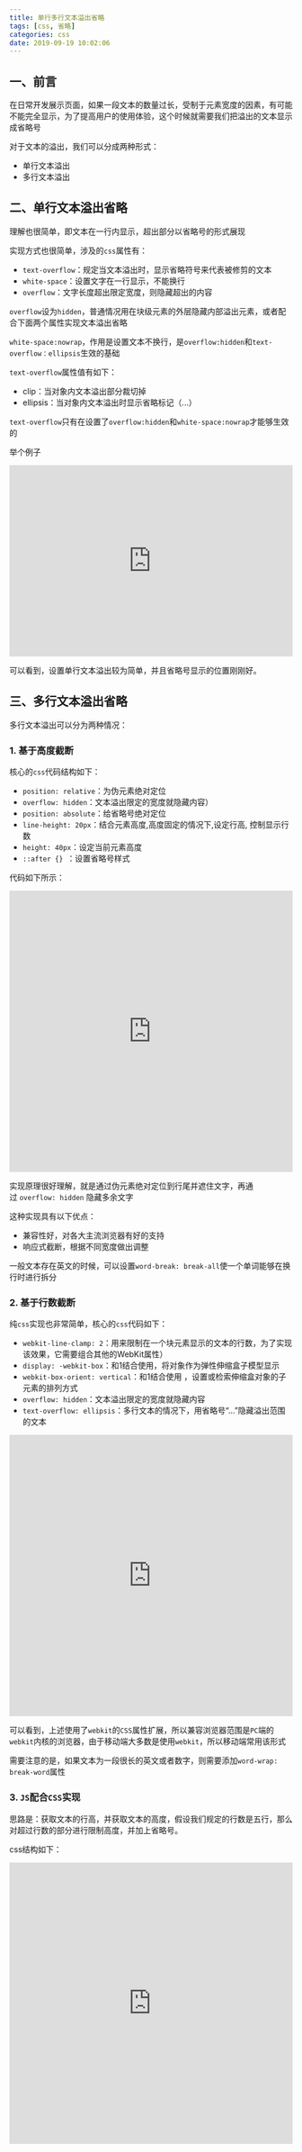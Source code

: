```yaml
---
title: 单行多行文本溢出省略
tags: [css, 省略]
categories: css
date: 2019-09-19 10:02:06
---
```


## 一、前言

在日常开发展示页面，如果一段文本的数量过长，受制于元素宽度的因素，有可能不能完全显示，为了提高用户的使用体验，这个时候就需要我们把溢出的文本显示成省略号

对于文本的溢出，我们可以分成两种形式：

- 单行文本溢出
- 多行文本溢出


## 二、单行文本溢出省略

理解也很简单，即文本在一行内显示，超出部分以省略号的形式展现

实现方式也很简单，涉及的`css`属性有：

- `text-overflow`：规定当文本溢出时，显示省略符号来代表被修剪的文本
- `white-space`：设置文字在一行显示，不能换行
- `overflow`：文字长度超出限定宽度，则隐藏超出的内容

`overflow`设为`hidden`，普通情况用在块级元素的外层隐藏内部溢出元素，或者配合下面两个属性实现文本溢出省略

`white-space:nowrap`，作用是设置文本不换行，是`overflow:hidden`和`text-overflow：ellipsis`生效的基础

`text-overflow`属性值有如下：

- clip：当对象内文本溢出部分裁切掉
- ellipsis：当对象内文本溢出时显示省略标记（...）

`text-overflow`只有在设置了`overflow:hidden`和`white-space:nowrap`才能够生效的

举个例子

<iframe height="340" style="width: 100%;" scrolling="no" title="text-overflow-one-line" src="https://codepen.io/aaaaaandy/embed/PoQOYzV?default-tab=html%2Cresult&editable=true" frameborder="no" loading="lazy" allowtransparency="true" allowfullscreen="true">
  See the Pen <a href="https://codepen.io/aaaaaandy/pen/PoQOYzV">
  text-overflow-one-line</a> by aaaaaAndy (<a href="https://codepen.io/aaaaaandy">@aaaaaandy</a>)
  on <a href="https://codepen.io">CodePen</a>.
</iframe>

可以看到，设置单行文本溢出较为简单，并且省略号显示的位置刚刚好。

## 三、多行文本溢出省略

多行文本溢出可以分为两种情况：

### 1. 基于高度截断

核心的`css`代码结构如下：

- `position: relative`：为伪元素绝对定位
- `overflow: hidden`：文本溢出限定的宽度就隐藏内容）
- `position: absolute`：给省略号绝对定位
- `line-height: 20px`：结合元素高度,高度固定的情况下,设定行高, 控制显示行数
- `height: 40px`：设定当前元素高度
- `::after {} `：设置省略号样式

代码如下所示：

<iframe height="500" style="width: 100%;" scrolling="no" title="text-overflow-multi-line-by-height" src="https://codepen.io/aaaaaandy/embed/YzeEKxO?default-tab=html%2Cresult&editable=true" frameborder="no" loading="lazy" allowtransparency="true" allowfullscreen="true">
  See the Pen <a href="https://codepen.io/aaaaaandy/pen/YzeEKxO">
  text-overflow-multi-line-by-height</a> by aaaaaAndy (<a href="https://codepen.io/aaaaaandy">@aaaaaandy</a>)
  on <a href="https://codepen.io">CodePen</a>.
</iframe>

实现原理很好理解，就是通过伪元素绝对定位到行尾并遮住文字，再通过 `overflow: hidden` 隐藏多余文字

这种实现具有以下优点：

- 兼容性好，对各大主流浏览器有好的支持
- 响应式截断，根据不同宽度做出调整

一般文本存在英文的时候，可以设置`word-break: break-all`使一个单词能够在换行时进行拆分

### 2. 基于行数截断

纯`css`实现也非常简单，核心的`css`代码如下：

- `webkit-line-clamp: 2`：用来限制在一个块元素显示的文本的行数，为了实现该效果，它需要组合其他的WebKit属性）
- `display: -webkit-box`：和1结合使用，将对象作为弹性伸缩盒子模型显示
- `webkit-box-orient: vertical`：和1结合使用 ，设置或检索伸缩盒对象的子元素的排列方式
- `overflow: hidden`：文本溢出限定的宽度就隐藏内容
- `text-overflow: ellipsis`：多行文本的情况下，用省略号“…”隐藏溢出范围的文本

<iframe height="500" style="width: 100%;" scrolling="no" title="text-overflow-multi-line-by-line-count" src="https://codepen.io/aaaaaandy/embed/ExQbYow?default-tab=html%2Cresult&editable=true" frameborder="no" loading="lazy" allowtransparency="true" allowfullscreen="true">
  See the Pen <a href="https://codepen.io/aaaaaandy/pen/ExQbYow">
  text-overflow-multi-line-by-line-count</a> by aaaaaAndy (<a href="https://codepen.io/aaaaaandy">@aaaaaandy</a>)
  on <a href="https://codepen.io">CodePen</a>.
</iframe>

可以看到，上述使用了`webkit`的`CSS`属性扩展，所以兼容浏览器范围是`PC`端的`webkit`内核的浏览器，由于移动端大多数是使用`webkit`，所以移动端常用该形式

需要注意的是，如果文本为一段很长的英文或者数字，则需要添加`word-wrap: break-word`属性

### 3. `JS`配合`CSS`实现

思路是：获取文本的行高，并获取文本的高度，假设我们规定的行数是五行，那么对超过行数的部分进行限制高度，并加上省略号。

css结构如下：

<iframe height="500" style="width: 100%;" scrolling="no" title="text-overflow-multi-line-by-js-css" src="https://codepen.io/aaaaaandy/embed/wvyPwjv?default-tab=html%2Cresult&editable=true" frameborder="no" loading="lazy" allowtransparency="true" allowfullscreen="true">
  See the Pen <a href="https://codepen.io/aaaaaandy/pen/wvyPwjv">
  text-overflow-multi-line-by-js-css</a> by aaaaaAndy (<a href="https://codepen.io/aaaaaandy">@aaaaaandy</a>)
  on <a href="https://codepen.io">CodePen</a>.
</iframe>
